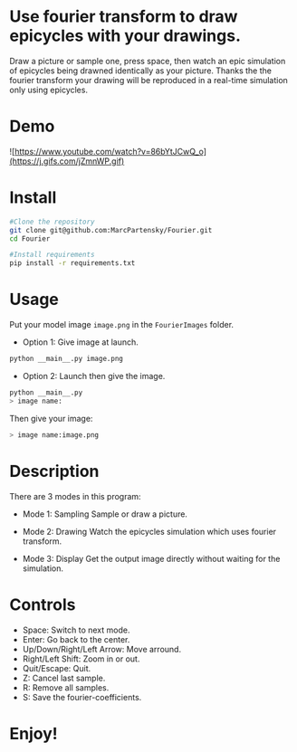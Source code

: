 # Use fourier transform to draw epicycles with your drawings.

Draw a picture or sample one, press space, then watch an epic simulation of epicycles being drawned identically as your picture. Thanks the the fourier transform your drawing will be reproduced in a real-time simulation only using epicycles.

# Demo

![https://www.youtube.com/watch?v=86bYtJCwQ_o](https://j.gifs.com/jZmnWP.gif)
# Install

```bash
#Clone the repository
git clone git@github.com:MarcPartensky/Fourier.git
cd Fourier

#Install requirements
pip install -r requirements.txt
```

# Usage

Put your model image `image.png` in the `FourierImages` folder.

* Option 1: Give image at launch.

```bash
python __main__.py image.png
```

* Option 2: Launch then give the image.

```bash
python __main__.py
> image name:
```

Then give your image:

```bash
> image name:image.png
```

# Description

There are 3 modes in this program:

* Mode 1: Sampling
Sample or draw a picture.

* Mode 2: Drawing
Watch the epicycles simulation which uses fourier transform.

* Mode 3: Display
Get the output image directly without waiting for the simulation.

# Controls

* Space: Switch to next mode.
* Enter: Go back to the center.
* Up/Down/Right/Left Arrow: Move arround.
* Right/Left Shift: Zoom in or out.
* Quit/Escape: Quit.
* Z: Cancel last sample.
* R: Remove all samples.
* S: Save the fourier-coefficients.

# Enjoy!
